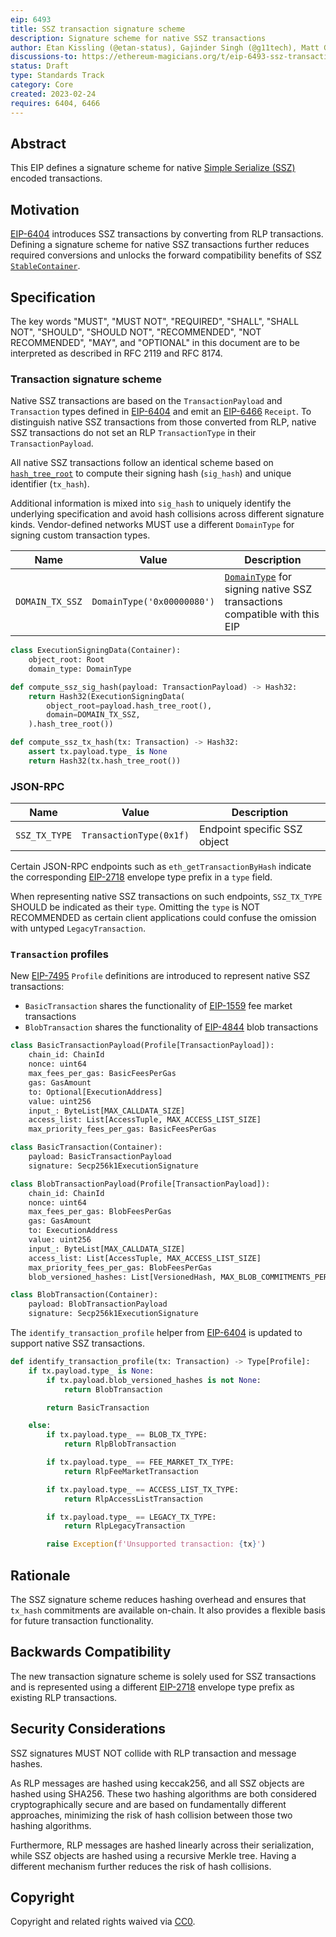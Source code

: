 ```yaml
---
eip: 6493
title: SSZ transaction signature scheme
description: Signature scheme for native SSZ transactions
author: Etan Kissling (@etan-status), Gajinder Singh (@g11tech), Matt Garnett (@lightclient), Vitalik Buterin (@vbuterin)
discussions-to: https://ethereum-magicians.org/t/eip-6493-ssz-transaction-signature-scheme/13050
status: Draft
type: Standards Track
category: Core
created: 2023-02-24
requires: 6404, 6466
---
```


## Abstract

This EIP defines a signature scheme for native [Simple Serialize (SSZ)](https://github.com/ethereum/consensus-specs/blob/b3e83f6691c61e5b35136000146015653b22ed38/ssz/simple-serialize.md) encoded transactions.

## Motivation

[EIP-6404](./eip-6404.md) introduces SSZ transactions by converting from RLP transactions. Defining a signature scheme for native SSZ transactions further reduces required conversions and unlocks the forward compatibility benefits of SSZ [`StableContainer`](./eip-7495.md).

## Specification

The key words "MUST", "MUST NOT", "REQUIRED", "SHALL", "SHALL NOT", "SHOULD", "SHOULD NOT", "RECOMMENDED", "NOT RECOMMENDED", "MAY", and "OPTIONAL" in this document are to be interpreted as described in RFC 2119 and RFC 8174.

### Transaction signature scheme

Native SSZ transactions are based on the `TransactionPayload` and `Transaction` types defined in [EIP-6404](./eip-6404.md) and emit an [EIP-6466](./eip-6466.md) `Receipt`. To distinguish native SSZ transactions from those converted from RLP, native SSZ transactions do not set an RLP `TransactionType` in their `TransactionPayload`.

All native SSZ transactions follow an identical scheme based on [`hash_tree_root`](https://github.com/ethereum/consensus-specs/blob/b3e83f6691c61e5b35136000146015653b22ed38/ssz/simple-serialize.md#merkleization) to compute their signing hash (`sig_hash`) and unique identifier (`tx_hash`).

Additional information is mixed into `sig_hash` to uniquely identify the underlying specification and avoid hash collisions across different signature kinds. Vendor-defined networks MUST use a different `DomainType` for signing custom transaction types.

| Name | Value | Description |
| - | - | - |
| `DOMAIN_TX_SSZ` | `DomainType('0x00000080')` | [`DomainType`](https://github.com/ethereum/consensus-specs/blob/b3e83f6691c61e5b35136000146015653b22ed38/specs/phase0/beacon-chain.md#custom-types) for signing native SSZ transactions compatible with this EIP |

```python
class ExecutionSigningData(Container):
    object_root: Root
    domain_type: DomainType

def compute_ssz_sig_hash(payload: TransactionPayload) -> Hash32:
    return Hash32(ExecutionSigningData(
        object_root=payload.hash_tree_root(),
        domain=DOMAIN_TX_SSZ,
    ).hash_tree_root())

def compute_ssz_tx_hash(tx: Transaction) -> Hash32:
    assert tx.payload.type_ is None
    return Hash32(tx.hash_tree_root())
```

### JSON-RPC

| Name | Value | Description |
| - | - | - |
| `SSZ_TX_TYPE` | `TransactionType(0x1f)` | Endpoint specific SSZ object |

Certain JSON-RPC endpoints such as `eth_getTransactionByHash` indicate the corresponding [EIP-2718](./eip-2718.md) envelope type prefix in a `type` field.

When representing native SSZ transactions on such endpoints, `SSZ_TX_TYPE` SHOULD be indicated as their `type`. Omitting the `type` is NOT RECOMMENDED as certain client applications could confuse the omission with untyped `LegacyTransaction`.

### `Transaction` profiles

New [EIP-7495](./eip-7495.md) `Profile` definitions are introduced to represent native SSZ transactions:

- `BasicTransaction` shares the functionality of [EIP-1559](./eip-1559.md#specification) fee market transactions
- `BlobTransaction` shares the functionality of [EIP-4844](./eip-4844.md#parameters) blob transactions

```python
class BasicTransactionPayload(Profile[TransactionPayload]):
    chain_id: ChainId
    nonce: uint64
    max_fees_per_gas: BasicFeesPerGas
    gas: GasAmount
    to: Optional[ExecutionAddress]
    value: uint256
    input_: ByteList[MAX_CALLDATA_SIZE]
    access_list: List[AccessTuple, MAX_ACCESS_LIST_SIZE]
    max_priority_fees_per_gas: BasicFeesPerGas

class BasicTransaction(Container):
    payload: BasicTransactionPayload
    signature: Secp256k1ExecutionSignature

class BlobTransactionPayload(Profile[TransactionPayload]):
    chain_id: ChainId
    nonce: uint64
    max_fees_per_gas: BlobFeesPerGas
    gas: GasAmount
    to: ExecutionAddress
    value: uint256
    input_: ByteList[MAX_CALLDATA_SIZE]
    access_list: List[AccessTuple, MAX_ACCESS_LIST_SIZE]
    max_priority_fees_per_gas: BlobFeesPerGas
    blob_versioned_hashes: List[VersionedHash, MAX_BLOB_COMMITMENTS_PER_BLOCK]

class BlobTransaction(Container):
    payload: BlobTransactionPayload
    signature: Secp256k1ExecutionSignature
```

The `identify_transaction_profile` helper from [EIP-6404](./eip-6404.md) is updated to support native SSZ transactions.

```python
def identify_transaction_profile(tx: Transaction) -> Type[Profile]:
    if tx.payload.type_ is None:
        if tx.payload.blob_versioned_hashes is not None:
            return BlobTransaction

        return BasicTransaction

    else:
        if tx.payload.type_ == BLOB_TX_TYPE:
            return RlpBlobTransaction

        if tx.payload.type_ == FEE_MARKET_TX_TYPE:
            return RlpFeeMarketTransaction

        if tx.payload.type_ == ACCESS_LIST_TX_TYPE:
            return RlpAccessListTransaction

        if tx.payload.type_ == LEGACY_TX_TYPE:
            return RlpLegacyTransaction

        raise Exception(f'Unsupported transaction: {tx}')
```

## Rationale

The SSZ signature scheme reduces hashing overhead and ensures that `tx_hash` commitments are available on-chain. It also provides a flexible basis for future transaction functionality.

## Backwards Compatibility

The new transaction signature scheme is solely used for SSZ transactions and is represented using a different [EIP-2718](./eip-2718.md) envelope type prefix as existing RLP transactions.

## Security Considerations

SSZ signatures MUST NOT collide with RLP transaction and message hashes.

As RLP messages are hashed using keccak256, and all SSZ objects are hashed using SHA256. These two hashing algorithms are both considered cryptographically secure and are based on fundamentally different approaches, minimizing the risk of hash collision between those two hashing algorithms.

Furthermore, RLP messages are hashed linearly across their serialization, while SSZ objects are hashed using a recursive Merkle tree. Having a different mechanism further reduces the risk of hash collisions.

## Copyright

Copyright and related rights waived via [CC0](../LICENSE.md).
